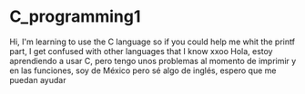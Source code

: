 # C_programming1
Hi, I'm learning to use the C language so if you could help me whit the printf part, I get confused with other languages that I know
xxoo
Hola, estoy aprendiendo a usar C, pero tengo unos problemas al momento de imprimir y en las funciones, soy de México pero sé algo de inglés, espero que me puedan ayudar
